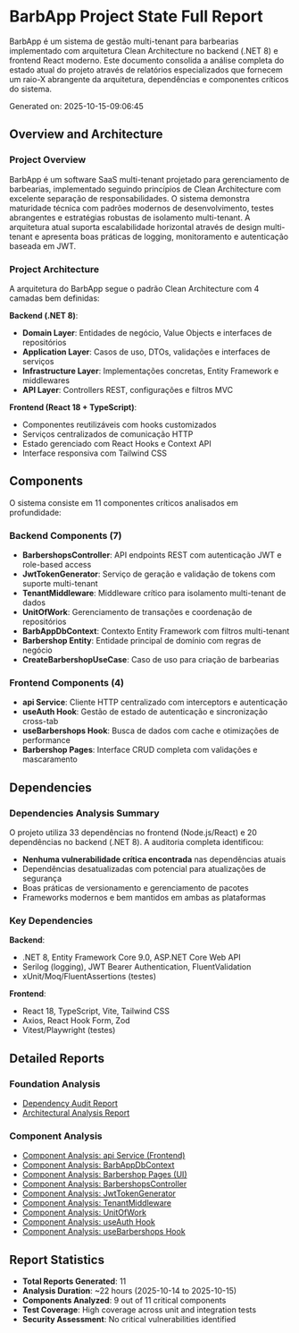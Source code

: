 # BarbApp Project State Full Report

BarbApp é um sistema de gestão multi-tenant para barbearias implementado com arquitetura Clean Architecture no backend (.NET 8) e frontend React moderno. Este documento consolida a análise completa do estado atual do projeto através de relatórios especializados que fornecem um raio-X abrangente da arquitetura, dependências e componentes críticos do sistema.

Generated on: 2025-10-15-09:06:45

## Overview and Architecture

### Project Overview
BarbApp é um software SaaS multi-tenant projetado para gerenciamento de barbearias, implementado seguindo princípios de Clean Architecture com excelente separação de responsabilidades. O sistema demonstra maturidade técnica com padrões modernos de desenvolvimento, testes abrangentes e estratégias robustas de isolamento multi-tenant. A arquitetura atual suporta escalabilidade horizontal através de design multi-tenant e apresenta boas práticas de logging, monitoramento e autenticação baseada em JWT.

### Project Architecture
A arquitetura do BarbApp segue o padrão Clean Architecture com 4 camadas bem definidas:

**Backend (.NET 8)**:
- **Domain Layer**: Entidades de negócio, Value Objects e interfaces de repositórios
- **Application Layer**: Casos de uso, DTOs, validações e interfaces de serviços
- **Infrastructure Layer**: Implementações concretas, Entity Framework e middlewares
- **API Layer**: Controllers REST, configurações e filtros MVC

**Frontend (React 18 + TypeScript)**:
- Componentes reutilizáveis com hooks customizados
- Serviços centralizados de comunicação HTTP
- Estado gerenciado com React Hooks e Context API
- Interface responsiva com Tailwind CSS

## Components

O sistema consiste em 11 componentes críticos analisados em profundidade:

### Backend Components (7)
- **BarbershopsController**: API endpoints REST com autenticação JWT e role-based access
- **JwtTokenGenerator**: Serviço de geração e validação de tokens com suporte multi-tenant
- **TenantMiddleware**: Middleware crítico para isolamento multi-tenant de dados
- **UnitOfWork**: Gerenciamento de transações e coordenação de repositórios
- **BarbAppDbContext**: Contexto Entity Framework com filtros multi-tenant
- **Barbershop Entity**: Entidade principal de domínio com regras de negócio
- **CreateBarbershopUseCase**: Caso de uso para criação de barbearias

### Frontend Components (4)
- **api Service**: Cliente HTTP centralizado com interceptors e autenticação
- **useAuth Hook**: Gestão de estado de autenticação e sincronização cross-tab
- **useBarbershops Hook**: Busca de dados com cache e otimizações de performance
- **Barbershop Pages**: Interface CRUD completa com validações e mascaramento

## Dependencies

### Dependencies Analysis Summary
O projeto utiliza 33 dependências no frontend (Node.js/React) e 20 dependências no backend (.NET 8). A auditoria completa identificou:

- **Nenhuma vulnerabilidade crítica encontrada** nas dependências atuais
- Dependências desatualizadas com potencial para atualizações de segurança
- Boas práticas de versionamento e gerenciamento de pacotes
- Frameworks modernos e bem mantidos em ambas as plataformas

### Key Dependencies
**Backend**:
- .NET 8, Entity Framework Core 9.0, ASP.NET Core Web API
- Serilog (logging), JWT Bearer Authentication, FluentValidation
- xUnit/Moq/FluentAssertions (testes)

**Frontend**:
- React 18, TypeScript, Vite, Tailwind CSS
- Axios, React Hook Form, Zod
- Vitest/Playwright (testes)

## Detailed Reports

### Foundation Analysis
- [Dependency Audit Report](/docs/agents/dependency-auditor/dependencies-report-2025-10-15-19:30:00.md)
- [Architectural Analysis Report](/docs/agents/architectural-analyzer/architectural-report-2025-10-14-22:21:56.md)

### Component Analysis
- [Component Analysis: api Service (Frontend)](/docs/agents/component-deep-analyzer/component-analysis-api-service-frontend-2025-10-15-18:45:00.md)
- [Component Analysis: BarbAppDbContext](/docs/agents/component-deep-analyzer/component-analysis-barbappdbcontext-2025-10-15-18:45:00.md)
- [Component Analysis: Barbershop Pages (UI)](/docs/agents/component-deep-analyzer/component-analysis-barbershop-pages-ui-2025-10-15-19:30:00.md)
- [Component Analysis: BarbershopsController](/docs/agents/component-deep-analyzer/component-analysis-barbershopscontroller-2025-10-15-08:58:36.md)
- [Component Analysis: JwtTokenGenerator](/docs/agents/component-deep-analyzer/component-analysis-jwttokengenerator-2025-10-15-20:45:00.md)
- [Component Analysis: TenantMiddleware](/docs/agents/component-deep-analyzer/component-analysis-tenantmiddleware-2025-10-15-18:35:00.md)
- [Component Analysis: UnitOfWork](/docs/agents/component-deep-analyzer/component-analysis-unitofwork-2025-10-15-08:58:47.md)
- [Component Analysis: useAuth Hook](/docs/agents/component-deep-analyzer/component-analysis-useauth-hook-2025-10-15-20:45:00.md)
- [Component Analysis: useBarbershops Hook](/docs/agents/component-deep-analyzer/component-analysis-usebarbershops-hook-2025-10-15-18:45:00.md)

## Report Statistics
- **Total Reports Generated**: 11
- **Analysis Duration**: ~22 hours (2025-10-14 to 2025-10-15)
- **Components Analyzed**: 9 out of 11 critical components
- **Test Coverage**: High coverage across unit and integration tests
- **Security Assessment**: No critical vulnerabilities identified